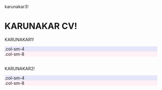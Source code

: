 <html lang="en">
<head>
  <title>Bootstrap Example</title>
  <meta charset="utf-8">
  <meta name="viewport" content="width=device-width, initial-scale=1">
  <link rel="stylesheet" href="https://maxcdn.bootstrapcdn.com/bootstrap/3.4.0/css/bootstrap.min.css">
  <script src="https://ajax.googleapis.com/ajax/libs/jquery/3.4.1/jquery.min.js"></script>
  <script src="https://maxcdn.bootstrapcdn.com/bootstrap/3.4.0/js/bootstrap.min.js"></script>
</head>
<div class="container">
  <div class="row">
          <div class="col-sm-3">karunakar3!</div>
                         <div class="col-sm-9">
<body>

<div class="container-fluid">
  <h1>KARUNAKAR CV!</h1>
  <p>KARUNAKAR1!</p>
  <div class="row row-no-gutters">
    <div class="col-sm-4" style="background-color:lavender;">.col-sm-4</div>
    <div class="col-sm-8" style="background-color:lavenderblush;">.col-sm-8</div>
  </div>
  <br>
  <p>KARUNAKAR2!</p>
  <div class="row">
    <div class="col-sm-4" style="background-color:lavender;">.col-sm-4</div>
    <div class="col-sm-8" style="background-color:lavenderblush;">.col-sm-8</div>
  </div>
</div>
    
</body>
</div>
</div>
</div>
</html>
